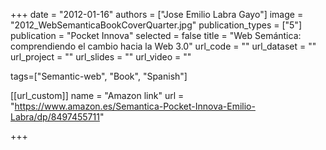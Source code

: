 +++
date = "2012-01-16"
authors = ["Jose Emilio Labra Gayo"]
image = "2012_WebSemanticaBookCoverQuarter.jpg"
publication_types = ["5"]
publication = "Pocket Innova"
selected = false
title = "Web Semántica: comprendiendo el cambio hacia la Web 3.0"
url_code = ""
url_dataset = ""
url_project = ""
url_slides = ""
url_video = ""

tags=["Semantic-web", "Book", "Spanish"]

[[url_custom]]
name = "Amazon link"
url = "https://www.amazon.es/Semantica-Pocket-Innova-Emilio-Labra/dp/8497455711"


+++
